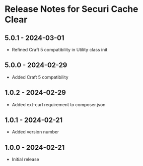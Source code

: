 # Release Notes for Securi Cache Clear

## 5.0.1 - 2024-03-01
- Refined Craft 5 compatibility in Utility class init

## 5.0.0 - 2024-02-29
- Added Craft 5 compatibility

## 1.0.2 - 2024-02-29
- Added ext-curl requirement to composer.json

## 1.0.1 - 2024-02-21
- Added version number

## 1.0.0 - 2024-02-21
- Initial release
